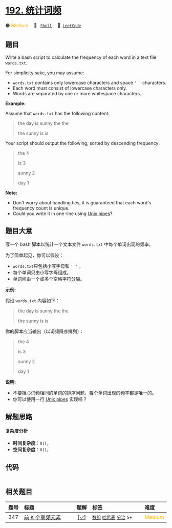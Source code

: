 # [192. 统计词频](https://leetcode.com/problems/word-frequency)

🟠 <font color=#ffb800>Medium</font>&emsp; 🔖&ensp; [`Shell`](/outline/tag/shell.md)&emsp; 🔗&ensp;[`LeetCode`](https://leetcode.com/problems/word-frequency)

## 题目

Write a bash script to calculate the frequency of each word in a text file
`words.txt`.

For simplicity sake, you may assume:

  * `words.txt` contains only lowercase characters and space `' '` characters.
  * Each word must consist of lowercase characters only.
  * Words are separated by one or more whitespace characters.

**Example:**

Assume that `words.txt` has the following content:

> 
> 
> 
> 
> 
> the day is sunny the the
> 
> the sunny is is
> 
> 

Your script should output the following, sorted by descending frequency:

> 
> 
> 
> 
> 
> the 4
> 
> is 3
> 
> sunny 2
> 
> day 1
> 
> 

**Note:**

  * Don't worry about handling ties, it is guaranteed that each word's frequency count is unique.
  * Could you write it in one-line using [Unix pipes](http://tldp.org/HOWTO/Bash-Prog-Intro-HOWTO-4.html)?


## 题目大意

写一个 bash 脚本以统计一个文本文件 `words.txt` 中每个单词出现的频率。

为了简单起见，你可以假设：

  * `words.txt`只包括小写字母和 `' '` 。
  * 每个单词只由小写字母组成。
  * 单词间由一个或多个空格字符分隔。

**示例:**

假设 `words.txt` 内容如下：

> 
> 
> 
> 
> 
> the day is sunny the the
> 
> the sunny is is
> 
> 

你的脚本应当输出（以词频降序排列）：

> 
> 
> 
> 
> 
> the 4
> 
> is 3
> 
> sunny 2
> 
> day 1
> 
> 

**说明:**

  * 不要担心词频相同的单词的排序问题，每个单词出现的频率都是唯一的。
  * 你可以使用一行 [Unix pipes](http://tldp.org/HOWTO/Bash-Prog-Intro-HOWTO-4.html) 实现吗？


## 解题思路

#### 复杂度分析

- **时间复杂度**：`O()`，
- **空间复杂度**：`O()`，

## 代码

```javascript

```

## 相关题目

<!-- prettier-ignore -->
| 题号 | 标题 | 题解 | 标签 | 难度 |
| :------: | :------ | :------: | :------ | :------ |
| 347 | [前 K 个高频元素](https://leetcode.com/problems/top-k-frequent-elements) | [[✓]](/problem/0347.md) |  [`数组`](/outline/tag/array.md) [`哈希表`](/outline/tag/hash-table.md) [`分治`](/outline/tag/divide-and-conquer.md) `5+` | <font color=#ffb800>Medium</font> |

<style>
.blue {
    background-color: #096dd9;
    padding: 0.25rem 0.5rem;
    margin: 0;
    font-size: 0.85em;
    border-radius: 3px;
    color: white;
    font-weight: 500;
}
table th:first-of-type { width: 10%; }
table th:nth-of-type(2) { width: 35%; }
table th:nth-of-type(3) { width: 10%; }
table th:nth-of-type(4) { width: 35%; }
table th:nth-of-type(5) { width: 10%; }
</style>
